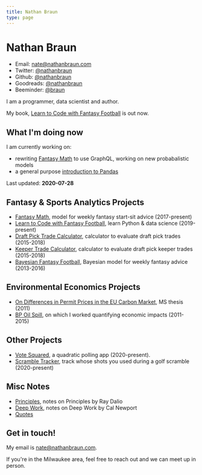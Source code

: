 ```yaml
---
title: Nathan Braun
type: page
---
```


# Nathan Braun

- Email: [nate@nathanbraun.com](mailto:nate@nathanbraun.com)
- Twitter: [@nathanbraun](https://twitter.com/nathanbraun)
- Github: [@nathanbraun](https://github.com/nathanbraun)
- Goodreads: [@nathanbraun](https://goodreads.com/nathanbraun)
- Beeminder: [@braun](https://www.beeminder.com/braun)

I am a programmer, data scientist and author.

My book, [Learn to Code with Fantasy Football](https://fantasycoding.com) is out now.

## What I'm doing now
I am currently working on:

- rewriting [Fantasy Math](fantasymath) to use GraphQL, working on new probabalistic models
- a general purpose [introduction to Pandas](https://learnpandas.com)

Last updated: **2020-07-28**

## Fantasy & Sports Analytics Projects
- [Fantasy Math](fantasymath), model for weekly fantasy start-sit advice (2017-present)
- [Learn to Code with Fantasy Football](ltcwff), learn Python & data science (2019-present)
- [Draft Pick Trade Calculator](pickcalculator), calculator to evaluate draft pick trades (2015-2018)
- [Keeper Trade Calculator](keepercalculator), calculator to evaluate draft pick keeper trades (2015-2018)
- [Bayesian Fantasy Football](bayesian-fantasy-football), Bayesian model for weekly fantasy advice (2013-2016)

## Environmental Economics Projects
- [On Differences in Permit Prices in the EU Carbon Market](eu-carbon-market), MS thesis (2011)
- [BP Oil Spill](oil-spill), on which I worked quantifying economic impacts (2011-2015)

## Other Projects
- [Vote Squared](voting), a quadratic polling app (2020-present).
- [Scramble Tracker](scramble), track whose shots you used during a golf scramble (2020-present)

## Misc Notes
- [Principles](principls), notes on Principles by Ray Dalio
- [Deep Work](deepwork), notes on Deep Work by Cal Newport
- [Quotes](quotes)

## Get in touch!
My email is [nate@nathanbraun.com](mailto:nate@nathanbraun.com).

If you're in the Milwaukee area, feel free to reach out and we can meet up in person.
